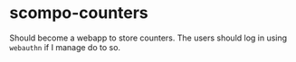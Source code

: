 # scompo-counters

Should become a webapp to store counters.
The users should log in using `webauthn` if I manage do to so.
